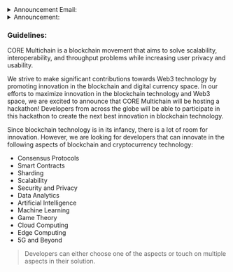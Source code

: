 <details><summary>Announcement Email:</summary>
<p>

### Calling all blockchain enthusiasts!

CORE Multichain is building the future through blockchain technology and is looking to expand its team. We are looking for AI researchers, university professors, computer scientists, mathematicians, cryptographers, and data scientists to join our team.

We also offer a grant program for projects that will add value to the CORE Multichain ecosystem. Grants are available for the following project categories:
- Tools for development and deployment (e.g., IDEs and SDKs for side chains)
- Runtime Modules related to interoperability, governance, and consensus
- Ecosystem developers like wallets and exchanges.
- Monitoring, such as block explorers and off-chain data services
- Distributed file system developers
- Bridge integrators

Since CORE is centered around its community, we want the developer, science, and academic communities to join our efforts to help us enhance our ecosystem. Therefore, we encourage project proposals. These proposals can be related to any-blockchain related topics such as blockchain consensus protocols, smart contracts, sharding, etc. We are also interested in other fields such as AI, machine learning, game theory, cloud computing, and 5G.

If you are interested in joining the CORE Multichain team or have a project that you believe can add value to CORE Multichain and blockchain technology as a whole, then feel free to contact us.

:+1: We look forward to hearing from you! :smiling_face_with_three_hearts:

</p>
</details>
<details><summary>Announcement:</summary>
<p>

#### CORE Multichain is a blockchain movement that aims to solve scalability, interoperability, and throughput problems while increasing user privacy and usability.

We strive to make significant contributions towards Web3 technology by promoting innovation in the blockchain and digital currency space. In our efforts to maximize innovation in the blockchain technology and Web3 space, we are excited to announce that CORE Multichain will be hosting a hackathon! Developers from across the globe will be able to participate in this hackathon to create the next best innovation in blockchain technology.

Since blockchain technology is in its infancy, there is a lot of room for innovation. However, we are looking for developers that can innovate in the following aspects of blockchain and cryptocurrency technology:

* Consensus Protocols
* Smart Contracts
* Sharding
* Scalability
* Security and Privacy
* Data Analytics
* Artificial Intelligence
* Machine Learning
* Game Theory
* Cloud Computing
* Edge Computing
* 5G and Beyond

Developers can either choose one of the aspects or touch on multiple aspects in their solution. 
</p>
</details>

### Guidelines:

CORE Multichain is a blockchain movement that aims to solve scalability, interoperability, and throughput problems while increasing user privacy and usability.

We strive to make significant contributions towards Web3 technology by promoting innovation in the blockchain and digital currency space. In our efforts to maximize innovation in the blockchain technology and Web3 space, we are excited to announce that CORE Multichain will be hosting a hackathon! Developers from across the globe will be able to participate in this hackathon to create the next best innovation in blockchain technology.

Since blockchain technology is in its infancy, there is a lot of room for innovation. However, we are looking for developers that can innovate in the following aspects of blockchain and cryptocurrency technology:

* Consensus Protocols
* Smart Contracts
* Sharding
* Scalability
* Security and Privacy
* Data Analytics
* Artificial Intelligence
* Machine Learning
* Game Theory
* Cloud Computing
* Edge Computing
* 5G and Beyond

> Developers can either choose one of the aspects or touch on multiple aspects in their solution. 
